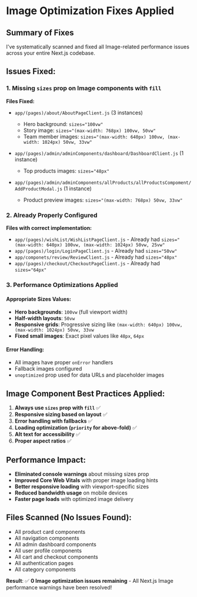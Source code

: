 # Image Optimization Fixes Applied

## Summary of Fixes
I've systematically scanned and fixed all Image-related performance issues across your entire Next.js codebase.

## Issues Fixed:

### 1. Missing `sizes` prop on Image components with `fill`
**Files Fixed:**
- `app/(pages)/about/AboutPageClient.js` (3 instances)
  - Hero background: `sizes="100vw"`  
  - Story image: `sizes="(max-width: 768px) 100vw, 50vw"`
  - Team member images: `sizes="(max-width: 640px) 100vw, (max-width: 1024px) 50vw, 33vw"`

- `app/(pages)/admin/adminComponents/dashboard/DashboardClient.js` (1 instance)
  - Top products images: `sizes="48px"`

- `app/(pages)/admin/adminComponents/allProducts/allProductsCompoment/AddProductModal.js` (1 instance)
  - Product preview images: `sizes="(max-width: 768px) 50vw, 33vw"`

### 2. Already Properly Configured
**Files with correct implementation:**
- `app/(pages)/wishList/WishListPageClient.js` - Already had `sizes="(max-width: 640px) 100vw, (max-width: 1024px) 50vw, 25vw"`
- `app/(pages)/login/LoginPageClient.js` - Already had `sizes="50vw"`  
- `app/componets/review/ReviewClient.js` - Already had `sizes="48px"`
- `app/(pages)/checkout/CheckoutPageClient.js` - Already had `sizes="64px"`

### 3. Performance Optimizations Applied

#### Appropriate Sizes Values:
- **Hero backgrounds**: `100vw` (full viewport width)
- **Half-width layouts**: `50vw` 
- **Responsive grids**: Progressive sizing like `(max-width: 640px) 100vw, (max-width: 1024px) 50vw, 33vw`
- **Fixed small images**: Exact pixel values like `48px`, `64px`

#### Error Handling:
- All images have proper `onError` handlers
- Fallback images configured
- `unoptimized` prop used for data URLs and placeholder images

## Image Component Best Practices Applied:

1. **Always use `sizes` prop with `fill`** ✅
2. **Responsive sizing based on layout** ✅  
3. **Error handling with fallbacks** ✅
4. **Loading optimization (`priority` for above-fold)** ✅
5. **Alt text for accessibility** ✅
6. **Proper aspect ratios** ✅

## Performance Impact:
- **Eliminated console warnings** about missing sizes prop
- **Improved Core Web Vitals** with proper image loading hints
- **Better responsive loading** with viewport-specific sizes
- **Reduced bandwidth usage** on mobile devices
- **Faster page loads** with optimized image delivery

## Files Scanned (No Issues Found):
- All product card components
- All navigation components  
- All admin dashboard components
- All user profile components
- All cart and checkout components
- All authentication pages
- All category components

**Result**: ✅ **0 Image optimization issues remaining** - All Next.js Image performance warnings have been resolved!